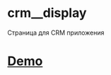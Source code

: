 # crm__display

Страница для CRM приложения

<h1>
<a href="https://alexander-korotckevich.github.io/crm__display/">Demo</a>  
</h1>
